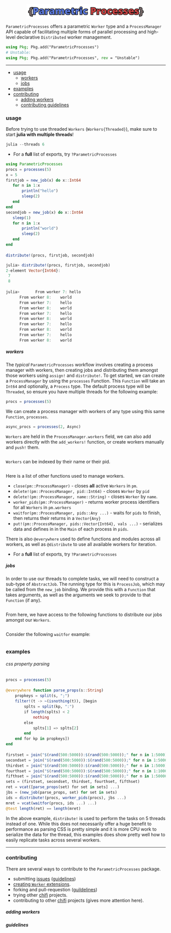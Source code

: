 <div align="center">
  <img src="https://github.com/ChifiSource/image_dump/blob/main/parametricprocesses/parproc.png" width="375"></img>
</div>

`ParametricProcesses` offers a parametric `Worker` type and a `ProcessManager` API capable of facilitating multiple forms of parallel processing and high-level declarative `Distributed` worker management.
```julia
using Pkg; Pkg.add("ParametricProcesses")
# Unstable:
using Pkg; Pkg.add("ParametricProcesses", rev = "Unstable")
```
---
- [usage](#usage)
  -  [workers](#workers)
  -  [jobs](#jobs)
-  [examples](#examples)
- [contributing](#contributing)
  - [adding workers](#extensions)
  - [contributing guidelines](#guidelines)
### usage
Before trying to use threaded `Workers` (`Workers{Threaded}`), make sure to start **julia with multiple threads**!
```julia
julia --threads 6
```
- For a **full** list of exports, try `?ParametricProcesses`
```julia
using ParametricProcesses
procs = processes(5)
x = 5
firstjob = new_job(x) do x::Int64
   for n in 1:x
       println("hello")
       sleep(2)
   end 
end
secondjob = new_job(x) do x::Int64
   sleep(1)
   for n in 1:x
       println("world")
       sleep(2)
   end 
end

distribute!(procs, firstjob, secondjob)
```
```julia
julia> distribute!(procs, firstjob, secondjob)
2-element Vector{Int64}:
 7
 8

julia>       From worker 7:	hello
      From worker 8:	world
      From worker 7:	hello
      From worker 8:	world
      From worker 7:	hello
      From worker 8:	world
      From worker 7:	hello
      From worker 8:	world
      From worker 7:	hello
      From worker 8:	world

```
##### workers
The *typical* `ParametricProcesses` workflow involves creating a process manager with workers, then creating jobs and distributing them amongst those workers using `assign!` and `distribute!`.  To get started, we can create a `ProcessManager` by using the `processes` Function. This `Function` will take an `Int64` and optionally, a `Process` type. The default process type will be `Threaded`, so ensure you have multiple threads for the following example:
```julia
procs = processes(5)
```
We can create a process manager with workers of any type using this same `Function`, `processes`.
```julia
async_procs = processes(2, Async)
```
`Workers` are held in the `ProcessManager.workers` field, we can also add workers directly with the `add_workers!` function, or create workers manually and `push!` them.
```julia

```
`Workers` can be indexed by their name or their pid.
```julia

```
Here is a list of other functions used to manage workers.
- `close(pm::ProcessManager)` - closes **all** active `Workers` in `pm`.
- `delete!(pm::ProcessManager, pid::Int64)` - closes `Worker` by `pid`
- `delete!(pm::ProcessManager, name::String)` - closes `Worker` by `name`.
- `worker_pids(pm::ProcessManager)`  - returns worker process identifiers for all `Workers` in `pm.workers`
- `waitfor(pm::ProcessManager, pids::Any ...)` - waits for `pids` to finish, then returns their returns in a `Vector{Any}`
- `put!(pm::ProcessManager, pids::Vector{Int64}, vals ...)` - serializes data and defines in in the `Main` of each process in `pids`.

There is also `@everywhere` used to define functions and modules across all workers, as well as `@distribute` to use all available workers for iteration.

- For a **full** list of exports, try `?ParametricProcesses`
##### jobs
In order to use our threads to complete tasks, we will need to construct a sub-type of `AbstractJob`. The running type for this is `ProcessJob`, which may be called from the `new_job` binding. We provide this with a `Function` that takes arguments, as well as the arguments we seek to provide to that `Function` (if any).
```julia

```
From here, we have access to the following functions to distribute our jobs amongst our `Workers`.
```julia

```
Consider the following `waitfor` example:
```julia
```
### examples
###### css property parsing
```julia
procs = processes(5)

@everywhere function parse_props(s::String)
    propkeys = split(s, ";")
    filter!(t -> ~(isnothing(t)), [begin 
        splts = split(kp, ":")
        if length(splts) < 2
            nothing
        else
            splts[1] => splts[2]
        end
    end for kp in propkeys])
end

firstset = join("$(rand(500:5000)):$(rand(500:5000));" for n in 1:5000)
secondset = join("$(rand(500:5000)):$(rand(500:5000));" for n in 1:50000)
thirdset = join("$(rand(500:5000)):$(rand(500:5000));" for n in 1:5000)
fourthset = join("$(rand(500:5000)):$(rand(500:5000));" for n in 1:100000)
fifthset = join("$(rand(500:5000)):$(rand(500:5000));" for n in 1:50000)
sets = (firstset, secondset, thirdset, fourthset, fifthset)
ret = vcat([parse_props(set) for set in sets] ...)
jbs = (new_job(parse_props, set) for set in sets)
ids = distribute!(procs, worker_pids(procs), jbs ...)
mret = vcat(waitfor(procs, ids ...) ...)
@test length(ret) == length(mret)
```
In the above example, `distribute!` is used to perform the tasks on 5 threads instead of one. While this does not necessarily offer a huge benefit to performance as parsing CSS is pretty simple and it is more CPU work to serialize the data for the thread, this examples does show pretty well how to easily replicate tasks across several workers.

 ---
### contributing
There are several ways to contribute to the `ParametricProcesses` package.
- submitting [issues](https://github.com/ChifiSource/ParametricProcesses.jl/issues) ([guidelines](#guidelines))
- [creating `Worker` extensions](#adding-workers).
- forking and pull-requestion ([guildelines](#guidelines))
- trying other [chifi](https://github.com/ChifiSource) projects.
- contributing to other [chifi](https://github.com/ChifiSource) projects (gives more attention here).
##### adding workers
##### guidelines
